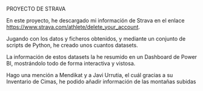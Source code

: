 PROYECTO DE STRAVA

En este proyecto, he descargado mi información de Strava en el enlace https://www.strava.com/athlete/delete_your_account.

Jugando con los datos y ficheros obtenidos, y mediante un conjunto de scripts de Python, he creado unos cuantos datasets.

La información de estos datasets la he resumido en un Dashboard de Power BI, mostrándolo todo de forma interactiva y vistosa.

Hago una mención a Mendikat y a Javi Urrutia, el cuál gracias a su Inventario de Cimas, he podido añadir información de las montañas subidas
